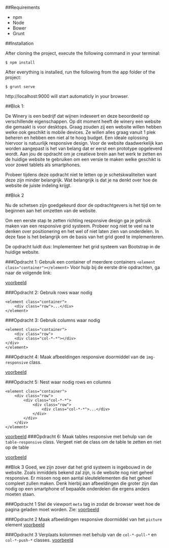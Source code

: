 ##Requirements

- npm
- Node
- Bower
- Grunt


##Installation

After cloning the project, execute the following command in your terminal:
```
$ npm install
```

After everything is installed, run the following from the app folder of the project:
```
$ grunt serve
```

http://localhost:9000 will start automaticly in your browser.


##Blok 1:

De Winery is een bedrijf dat wijnen indexeert en deze beoordeeld op verschillende eigenschappen. Op dit moment heeft de winery een website die gemaakt is voor desktops. Graag zouden zij een website willen hebben welke ook geschikt is mobile devices.
Ze willen alles graag vanuit 1 plek beheren en hebben een niet al te hoog budget. Een ideale oplossing hiervoor is natuurlijk responsive design.
Voor de website daadwerkelijk kan worden aangepast is het van belang dat er eerst een prototype opgeleverd wordt. Aan jou de opdracht om je creatieve brein aan het werk te zetten en de huidige website te gebruiken om een versie te maken welke geschikt is voor zowel tablets als smartphones.


Probeer tijdens deze opdracht niet te letten op je schetskwaliteiten want deze zijn minder belangrijk. Wat belangrijk is dat je na denkt over hoe de website de juiste indeling krijgt.

##Blok 2

Nu de schetsen zijn goedgekeurd door de opdrachtgevers is het tijd om te beginnen aan het omzetten van de website.

Om een eerste stap te zetten richting responsive design ga je gebruik maken van een responsive grid systeem.
Probeer nog niet te veel na te denken over positionering en het wel of niet laten zien van onderdelen. In deze fase is het belangrijk om de basis van het grid goed te implementeren.

De opdracht luidt dus: Implementeer het grid systeem van Bootstrap in de huidige website.

###Opdracht 1:
Gebruik een container of meerdere containers
```<element class="container"></element>```
Voor hulp bij de eerste drie opdrachten, ga naar de volgende link:

 [voorbeeld](http://plnkr.co/edit/5m9XEN7AbDBQZKpDP6wA?p=preview)

###Opdracht 2:
Gebruik rows waar nodig
```
<element class="container">
    <div class="row">...</div>
</element>
```
###Opdracht 3:
Gebruik columns waar nodig

```
<element class="container">
    <div class="row">
    <div class="col-*-*"></div>
</div>
</element>
```

###Opdracht 4:
Maak afbeeldingen responsive doormiddel van de ```img-responsive``` class.

[voorbeeld](http://plnkr.co/edit/furoLAe7Y8vVfrTDJ23Q?p=preview)

###Opdracht 5: 
Nest waar nodig rows en columns

```
<element class="container">
    <div class="row">
        <div class="col-*-*">
            <div class="row">
                <div class="col-*-*">...</div>
            </div>
        </div>
    </div>
</element>
```

[voorbeeld](http://plnkr.co/edit/BG1owEQajGeTnbtBd1ji?p=preview)
###Opdracht 6: 
Maak tables responsive met behulp van de `table-responsive` class. Vergeet niet de class om de table te zetten en niet op de table

[voorbeeld](http://plnkr.co/edit/ztsWzOKSF4GI6jYukcTw?p=preview)

##Blok 3
Goed, we zijn zover dat het grid systeem is ingebouwd in de website. Zoals inmiddels bekend zal zijn, is de website nog niet geheel responsive. Er missen nog een aantal sleutelelementen die het geheel compleet zullen maken.
Denk hierbij aan afbeeldingen die groter zijn dan nodig op een smartphone of bepaalde onderdelen die ergens anders moeten staan.

###Opdracht 1
Stel de viewport `meta` tag in zodat de browser weet hoe de pagina geladen moet worden.
Zie: [voorbeeld](http://plnkr.co/edit/FbuZaKj9Fy91HPov5LZc?p=preview)

###Opdracht 2
Maak afbeeldingen responsive doormiddel van het `picture` element
[voorbeeld](http://plnkr.co/edit/yTiuPyqN0B4yrTGUvUNT?p=preview)

###Opdracht 3
Verplaats kolommen met behulp van de `col-*-pull-*` en `col-*-push-*` classes.
[voorbeeld](http://plnkr.co/edit/Qv867Jk7bacjWfdUppX8?p=preview)